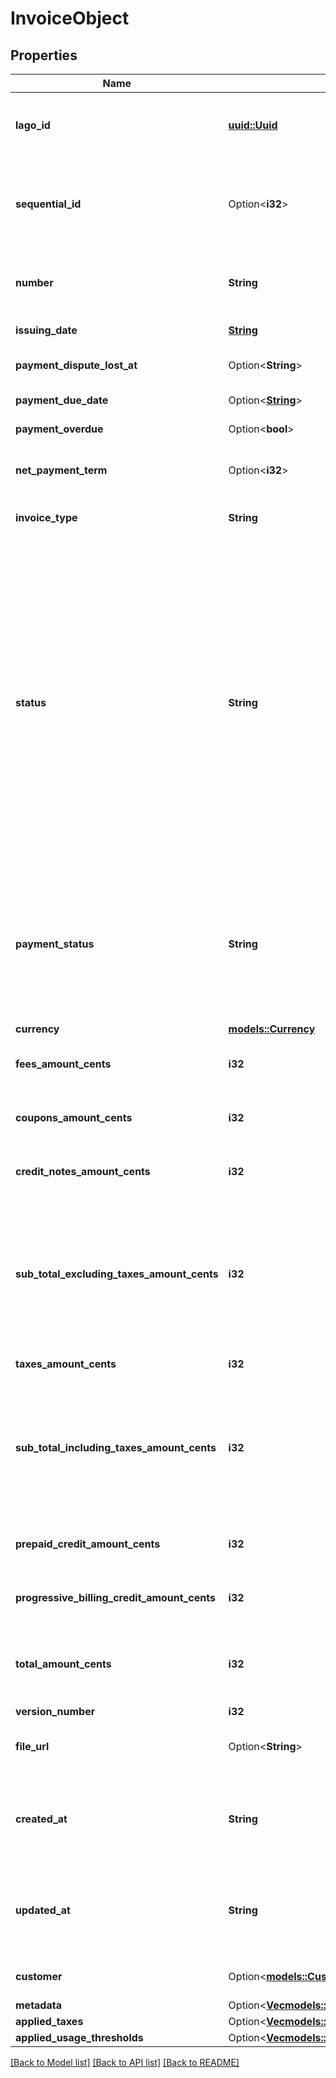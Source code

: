 # InvoiceObject

## Properties

Name | Type | Description | Notes
------------ | ------------- | ------------- | -------------
**lago_id** | [**uuid::Uuid**](uuid::Uuid.md) | Unique identifier assigned to the fee within the Lago application. This ID is exclusively created by Lago and serves as a unique identifier for the fee's record within the Lago system. | 
**sequential_id** | Option<**i32**> | This ID helps in uniquely identifying and organizing the invoices associated with a specific customer. It provides a sequential numbering system specific to the customer, allowing for easy tracking and management of invoices within the customer's context. | [optional]
**number** | **String** | The unique number assigned to the invoice. This number serves as a distinct identifier for the invoice and helps in differentiating it from other invoices in the system. | 
**issuing_date** | [**String**](string.md) | The date when the invoice was issued. It is provided in the ISO 8601 date format. | 
**payment_dispute_lost_at** | Option<**String**> | The date when the payment dispute was lost. It is expressed in Coordinated Universal Time (UTC). | [optional]
**payment_due_date** | Option<[**String**](string.md)> | The payment due date for the invoice, specified in the ISO 8601 date format. | [optional]
**payment_overdue** | Option<**bool**> | Specifies if the payment is considered as overdue. | [optional]
**net_payment_term** | Option<**i32**> | The net payment term, expressed in days, specifies the duration within which a customer is expected to remit payment after the invoice is finalized. | [optional]
**invoice_type** | **String** | The type of invoice issued. Possible values are `subscription`, `one-off`, `credit` or `progressive_billing`. | 
**status** | **String** | The status of the invoice. It indicates the current state of the invoice and can have following values: - `draft`: the invoice is in the draft state, waiting for the end of the grace period to be finalized. During this period, events can still be ingested and added to the invoice. - `finalized`: the invoice has been issued and finalized. In this state, events cannot be ingested or added to the invoice anymore. - `voided`: the invoice has been issued and subsequently voided. In this state, events cannot be ingested or added to the invoice anymore. - `pending`: the invoice remains pending until the taxes are fetched from the external provider. - `failed`: during an attempt of finalization of the invoice, an error happened. This invoice will have an array of error_details, explaining, in which part of the system an error happened and how it's possible to fix it. This invoice can't be edited or updated, only retried. This action will discard current error_details and will create new ones if the finalization failed again. | 
**payment_status** | **String** | The status of the payment associated with the invoice. It can have one of the following values: - `pending`: the payment is pending, waiting for payment processing in Stripe or when the invoice is emitted but users have not updated the payment status through the endpoint. - `succeeded`: the payment of the invoice has been successfully processed. - `failed`: the payment of the invoice has failed or encountered an error during processing. | 
**currency** | [**models::Currency**](Currency.md) | The currency of the invoice issued. | 
**fees_amount_cents** | **i32** | The total sum of fees amount in cents. It calculates the cumulative amount of all the fees associated with the invoice, providing a consolidated value. | 
**coupons_amount_cents** | **i32** | The total sum of all coupons discounted on the invoice. It calculates the cumulative discount amount applied by coupons, expressed in cents. | 
**credit_notes_amount_cents** | **i32** | The total sum of all credit notes discounted on the invoice. It calculates the cumulative discount amount applied by credit notes, expressed in cents. | 
**sub_total_excluding_taxes_amount_cents** | **i32** | Subtotal amount, excluding taxes, expressed in cents. This field depends on the version number. Here are the definitions based on the version: - Version 1: is equal to the sum of `fees_amount_cents`, minus `coupons_amount_cents`, and minus `prepaid_credit_amount_cents`. - Version 2: is equal to the `fees_amount_cents`. - Version 3 & 4: is equal to the `fees_amount_cents`, minus `coupons_amount_cents` | 
**taxes_amount_cents** | **i32** | The sum of tax amount associated with the invoice, expressed in cents. | 
**sub_total_including_taxes_amount_cents** | **i32** | Subtotal amount, including taxes, expressed in cents. This field depends on the version number. Here are the definitions based on the version: - Version 1: is equal to the `total_amount_cents`. - Version 2: is equal to the sum of `fees_amount_cents` and `taxes_amount_cents`. - Version 3 & 4: is equal to the sum `sub_total_excluding_taxes_amount_cents` and `taxes_amount_cents` | 
**prepaid_credit_amount_cents** | **i32** | The total sum of all prepaid credits discounted on the invoice. It calculates the cumulative discount amount applied by prepaid credits, expressed in cents. | 
**progressive_billing_credit_amount_cents** | **i32** | The usage already billed in previous invoices. Only apply to `progressive_billing` and `subscription` invoices. | 
**total_amount_cents** | **i32** | The sum of the amount and taxes amount on the invoice, expressed in cents. It calculates the total financial value of the invoice, including both the original amount and any applicable taxes. | 
**version_number** | **i32** |  | 
**file_url** | Option<**String**> | Contains the URL that provides direct access to the invoice PDF file. You can use this URL to download or view the PDF document of the invoice | [optional]
**created_at** | **String** | The date of the invoice creation, represented in ISO 8601 datetime format and expressed in Coordinated Universal Time (UTC). The creation_date provides a standardized and internationally recognized timestamp for when the invoice object was created | 
**updated_at** | **String** | The date of the invoice update, represented in ISO 8601 datetime format and expressed in Coordinated Universal Time (UTC). The update_date provides a standardized and internationally recognized timestamp for when the invoice object was updated | 
**customer** | Option<[**models::CustomerObject**](CustomerObject.md)> | The customer on which the invoice applies. It refers to the customer account or entity associated with the invoice. | [optional]
**metadata** | Option<[**Vec<models::InvoiceMetadataObject>**](InvoiceMetadataObject.md)> |  | [optional]
**applied_taxes** | Option<[**Vec<models::InvoiceAppliedTaxObject>**](InvoiceAppliedTaxObject.md)> |  | [optional]
**applied_usage_thresholds** | Option<[**Vec<models::AppliedUsageThresholdObject>**](AppliedUsageThresholdObject.md)> |  | [optional]

[[Back to Model list]](../README.md#documentation-for-models) [[Back to API list]](../README.md#documentation-for-api-endpoints) [[Back to README]](../README.md)


